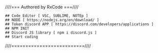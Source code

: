 ////=== Authored by RxCode ===////

    ## Code Editor [ VSC, SUBLIME, NOTEp ]
    ## NODE [ https://nodejs.org/en/download/ ]
    ## Token discord APP [ https://discord.com/developers/applications ]
    ## NPM INIT
    ## Discord JS library [ npm i discord.js ]
    ## Start coding

////==========================////